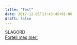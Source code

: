 ```yaml
---
title: "Test"
date: 2017-12-01T13:43:45+01:00
draft: false
---
```


<div class="row splash" style="margin-bottom:2rem">
    <div class="col-12 splash-wrapper">
        <div class="splash-slogan"> SLAGORD
        </div>
<a class="btn btn-primary" href="#" role="button">Fortell meg mer!</a> 
    </div>
</div>